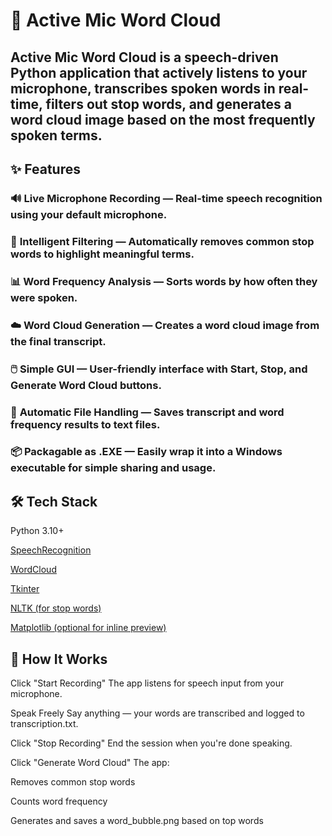 # 🎤 Active Mic Word Cloud
## Active Mic Word Cloud is a speech-driven Python application that actively listens to your microphone, transcribes spoken words in real-time, filters out stop words, and generates a word cloud image based on the most frequently spoken terms.

## ✨ **Features**
### 🔊 **Live Microphone Recording** — Real-time speech recognition using your default microphone.

### 🧠 **Intelligent Filtering** — Automatically removes common stop words to highlight meaningful terms.

### 📊 **Word Frequency Analysis** — Sorts words by how often they were spoken.

### ☁️ **Word Cloud Generation** — Creates a word cloud image from the final transcript.

### 🖱️ **Simple GUI** — User-friendly interface with Start, Stop, and Generate Word Cloud buttons.

### 📄 **Automatic File Handling** — Saves transcript and word frequency results to text files.

### 📦 **Packagable as .EXE** — Easily wrap it into a Windows executable for simple sharing and usage.

## 🛠️ **Tech Stack**
Python 3.10+

[SpeechRecognition](https://pypi.org/project/SpeechRecognition/)

[WordCloud](https://github.com/amueller/word_cloud)

[Tkinter](https://docs.python.org/3/library/tkinter.html)

[NLTK (for stop words)](https://www.nltk.org/)

[Matplotlib (optional for inline preview)](https://matplotlib.org/)

## **🚀 How It Works**

Click "Start Recording"
The app listens for speech input from your microphone.

Speak Freely
Say anything — your words are transcribed and logged to transcription.txt.

Click "Stop Recording"
End the session when you're done speaking.

Click "Generate Word Cloud"
The app:

Removes common stop words

Counts word frequency

Generates and saves a word_bubble.png based on top words

